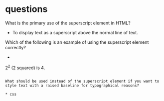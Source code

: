 # questions

What is the primary use of the superscript element in HTML?

* To display text as a superscript above the normal line of text.

Which of the following is an example of using the superscript element correctly?

* ```HTML
<p>2<sup>2</sup> (2 squared) is 4.</p>

```

What should be used instead of the superscript element if you want to style text with a raised baseline for typographical reasons?

* css

